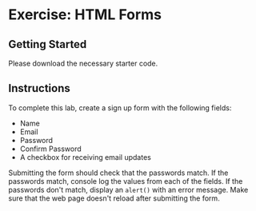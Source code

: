 # Exercise: HTML Forms

## Getting Started
Please download the necessary starter code.


## Instructions
To complete this lab, create a sign up form with the following fields:
- Name
- Email
- Password
- Confirm Password
- A checkbox for receiving email updates

Submitting the form should check that the passwords match. If the passwords match, console log the values from each of the fields. If the passwords don't match, display an `alert()` with an error message. Make sure that the web page doesn't reload after submitting the form.